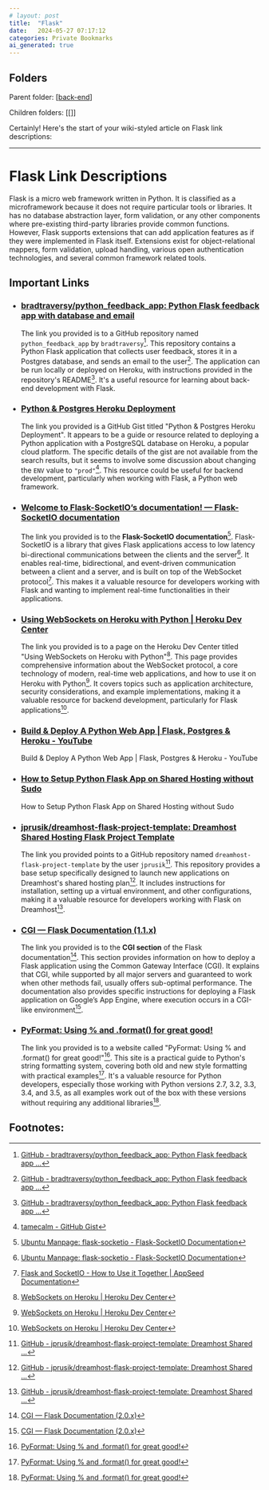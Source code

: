 ```yaml
---
# layout: post
title:  "Flask"
date:   2024-05-27 07:17:12
categories: Private Bookmarks
ai_generated: true
---
```



## Folders
Parent folder: [[back-end]]

Children folders: [[]]

Certainly! Here's the start of your wiki-styled article on Flask link descriptions:

---

# Flask Link Descriptions

Flask is a micro web framework written in Python. It is classified as a microframework because it does not require particular tools or libraries. It has no database abstraction layer, form validation, or any other components where pre-existing third-party libraries provide common functions. However, Flask supports extensions that can add application features as if they were implemented in Flask itself. Extensions exist for object-relational mappers, form validation, upload handling, various open authentication technologies, and several common framework related tools.

## Important Links

- ### [bradtraversy/python_feedback_app: Python Flask feedback app with database and email](https://github.com/bradtraversy/python_feedback_app)

	The link you provided is to a GitHub repository named `python_feedback_app` by `bradtraversy`[^1-1]. This repository contains a Python Flask application that collects user feedback, stores it in a Postgres database, and sends an email to the user[^1-1]. The application can be run locally or deployed on Heroku, with instructions provided in the repository's README[^1-1]. It's a useful resource for learning about back-end development with Flask.

	[^1-1]: [GitHub - bradtraversy/python_feedback_app: Python Flask feedback app ...](https://github.com/bradtraversy/python_feedback_app)

- ### [Python & Postgres Heroku Deployment](https://gist.github.com/bradtraversy/0029d655269c8a972df726ed0ac56b88)

	The link you provided is a GitHub Gist titled "Python & Postgres Heroku Deployment". It appears to be a guide or resource related to deploying a Python application with a PostgreSQL database on Heroku, a popular cloud platform. The specific details of the gist are not available from the search results, but it seems to involve some discussion about changing the `ENV` value to `"prod"`[^2-1]. This resource could be useful for backend development, particularly when working with Flask, a Python web framework.

	[^2-1]: [tamecalm - GitHub Gist](https://gist.github.com/bradtraversy/0029d655269c8a972df726ed0ac56b88/load_comments)

- ### [Welcome to Flask-SocketIO’s documentation! — Flask-SocketIO documentation](https://flask-socketio.readthedocs.io/en/latest/)

	The link you provided is to the **Flask-SocketIO documentation**[^3-1]. Flask-SocketIO is a library that gives Flask applications access to low latency bi-directional communications between the clients and the server[^3-1]. It enables real-time, bidirectional, and event-driven communication between a client and a server, and is built on top of the WebSocket protocol[^3-2]. This makes it a valuable resource for developers working with Flask and wanting to implement real-time functionalities in their applications.

	[^3-1]: [Ubuntu Manpage: flask-socketio - Flask-SocketIO Documentation](https://manpages.ubuntu.com/manpages/focal/man1/flask-socketio.1.html)

	[^3-2]: [Flask and SocketIO - How to Use it Together | AppSeed Documentation](https://docs.appseed.us/technologies/flask/socketio/)

- ### [Using WebSockets on Heroku with Python | Heroku Dev Center](https://devcenter.heroku.com/articles/python-websockets)

	The link you provided is to a page on the Heroku Dev Center titled "Using WebSockets on Heroku with Python"[^4-1]. This page provides comprehensive information about the WebSocket protocol, a core technology of modern, real-time web applications, and how to use it on Heroku with Python[^4-1]. It covers topics such as application architecture, security considerations, and example implementations, making it a valuable resource for backend development, particularly for Flask applications[^4-1].

	[^4-1]: [WebSockets on Heroku | Heroku Dev Center](https://devcenter.heroku.com/articles/websockets)

- ### [Build & Deploy A Python Web App | Flask, Postgres & Heroku - YouTube](https://www.youtube.com/watch?v=w25ea_I89iM&t=1131s)

	Build & Deploy A Python Web App | Flask, Postgres & Heroku - YouTube

	[^5-1]:(https://www.youtube.com/watch?v=w25ea_I89iM) Build & Deploy A Python Web App | Flask, Postgres & Heroku

- ### [How to Setup Python Flask App on Shared Hosting without Sudo](https://medium.com/@dorukgezici/how-to-setup-python-flask-app-on-shared-hosting-without-root-access-e40f95ccc819)

	How to Setup Python Flask App on Shared Hosting without Sudo

	[^6-1]: [How to run python apps on a shared host with no bash or console command ...](https://stackoverflow.com/questions/58994112/how-to-run-python-apps-on-a-shared-host-with-no-bash-or-console-command-prompt-p)

	[^6-2]: [How to Create Python Flask Website with Shared Hosting and No Root/Sudo ...](https://gist.github.com/drengle/c31b64ab0377a22a2f69eff21a16b449)

- ### [jprusik/dreamhost-flask-project-template: Dreamhost Shared Hosting Flask Project Template](https://github.com/jprusik/dreamhost-flask-project-template)

	The link you provided points to a GitHub repository named `dreamhost-flask-project-template` by the user `jprusik`[^7-1]. This repository provides a base setup specifically designed to launch new applications on Dreamhost's shared hosting plan[^7-1]. It includes instructions for installation, setting up a virtual environment, and other configurations, making it a valuable resource for developers working with Flask on Dreamhost[^7-1].

	[^7-1]: [GitHub - jprusik/dreamhost-flask-project-template: Dreamhost Shared ...](https://github.com/jprusik/dreamhost-flask-project-template)

- ### [CGI — Flask Documentation (1.1.x)](https://flask.palletsprojects.com/en/1.1.x/deploying/cgi/)

	The link you provided is to the **CGI section** of the Flask documentation[^8-1]. This section provides information on how to deploy a Flask application using the Common Gateway Interface (CGI). It explains that CGI, while supported by all major servers and guaranteed to work when other methods fail, usually offers sub-optimal performance. The documentation also provides specific instructions for deploying a Flask application on Google’s App Engine, where execution occurs in a CGI-like environment[^8-1].

	[^8-1]: [CGI — Flask Documentation (2.0.x)](https://flask.palletsprojects.com/en/2.0.x/deploying/cgi/)

- ### [PyFormat: Using % and .format() for great good!](https://pyformat.info/)

	The link you provided is to a website called "PyFormat: Using % and .format() for great good!"[^9-1]. This site is a practical guide to Python's string formatting system, covering both old and new style formatting with practical examples[^9-1]. It's a valuable resource for Python developers, especially those working with Python versions 2.7, 3.2, 3.3, 3.4, and 3.5, as all examples work out of the box with these versions without requiring any additional libraries[^9-1].

	[^9-1]: [PyFormat: Using % and .format() for great good!](https://pyformat.info/)

## Footnotes:


[//begin]: # "Autogenerated link references for markdown compatibility"
[back-end]: back-end.md "Back end"
[//end]: # "Autogenerated link references"